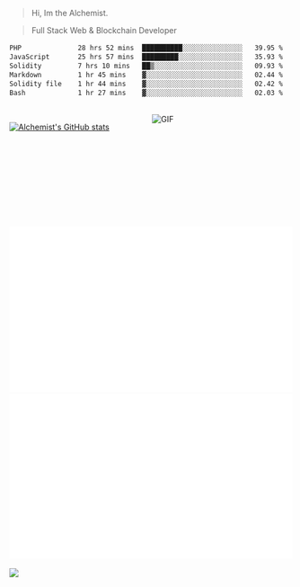 > Hi, Im the Alchemist.

> Full Stack Web & Blockchain Developer


<!--START_SECTION:waka-->

```text
PHP              28 hrs 52 mins  ██████████░░░░░░░░░░░░░░░   39.95 %
JavaScript       25 hrs 57 mins  █████████░░░░░░░░░░░░░░░░   35.93 %
Solidity         7 hrs 10 mins   ██▒░░░░░░░░░░░░░░░░░░░░░░   09.93 %
Markdown         1 hr 45 mins    ▓░░░░░░░░░░░░░░░░░░░░░░░░   02.44 %
Solidity file    1 hr 44 mins    ▓░░░░░░░░░░░░░░░░░░░░░░░░   02.42 %
Bash             1 hr 27 mins    ▓░░░░░░░░░░░░░░░░░░░░░░░░   02.03 %
```

<!--END_SECTION:waka-->


<br />

<img align="right" alt="GIF" src="https://user-images.githubusercontent.com/5355808/139111924-210cc6fa-9fb1-4dac-929d-6324a5836a92.gif" width="250" height="200" />

[![Alchemist's GitHub stats](https://github-readme-stats.vercel.app/api?username=DrMaxis&show_icons=true&theme=outrun&count_private=true)](#)

![](https://raw.githubusercontent.com/DrMaxis/github-stats-transparent/output/generated/overview.svg)
![](https://raw.githubusercontent.com/DrMaxis/github-stats-transparent/output/generated/languages.svg)

 
<a href="https://count.getloli.com/"><img src="https://count.getloli.com/get/@:maxis-the-alchemist?theme=rule34"></a>
<!-- https://count.getloli.com/get/@alchemist?theme=rule34 -->
<br>


